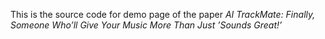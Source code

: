 This is the source code for demo page of the paper _AI TrackMate: Finally, Someone Who’ll Give Your Music More Than Just ’Sounds Great!’_
